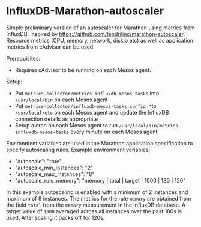 # InfluxDB-Marathon-autoscaler
Simple preliminary version of an autoscaler for Marathon using metrics from InfluxDB. Inspired by https://github.com/tendrilinc/marathon-autoscaler.
Resource metrics (CPU, memory, network, diskio etc) as well as application metrics from cAdvisor can be used.

Prerequisites:
* Requires cAdvisor to be running on each Mesos agent.

Setup:
* Put `metrics-collector/metrics-influxdb-mesos-tasks` into `/usr/local/bin` on each Mesos agent
* Put `metrics-collector/influxdb-mesos-tasks.config` into `/usr/local/etc` on each Mesos agent and update the InfluxDB connection details as appropriate
* Setup a cron on each Mesos agent to run `/usr/local/bin/metrics-influxdb-mesos-tasks` every minute on each Mesos agent

Environment variables are used in the Marathon application specification to specify autoscaling rules. Example environment variables:
* "autoscale": "true"
* "autoscale_min_instances": "2"
* "autoscale_max_instances": "8"
* "autoscale_rule_memory": "memory | total | target | 1000 | 180 | 120"

In this example autoscaling is enabled with a minimum of 2 instances and maximum of 8 instances.
The metrics for the rule `memory` are obtained from the field `total` from the `memory` measurement in the InfluxDB database.
A target value of `1000` averaged across all instances over the past 180s is used. After scaling it backs off for 120s.

